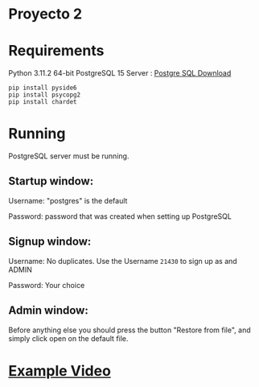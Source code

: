 # Proyecto 2
# Requirements
Python 3.11.2 64-bit
PostgreSQL 15 Server : [Postgre SQL Download](https://www.postgresql.org/download/windows/)
```
pip install pyside6
pip install psycopg2
pip install chardet
```
# Running
PostgreSQL server must be running.

## Startup window:
Username:   "postgres" is the default

Password:   password that was created when setting up PostgreSQL

## Signup window:
Username:    No duplicates. Use the Username ```21430``` to sign up as and ADMIN

Password:    Your choice

## Admin window:
Before anything else you should press the button "Restore from file", and simply click open on the default file.


# [Example Video]()
